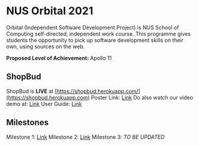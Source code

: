 # NUS Orbital 2021
Orbital (Independent Software Development Project) is NUS School of Computing self-directed, independent work course. This programme gives students the opportunity to pick up software development skills on their own, using sources on the web.

**Proposed Level of Achievement:** Apollo 11

## ShopBud
ShopBud is **LIVE** at [https://shopbud.herokuapp.com/](https://shopbud.herokuapp.com)
Poster Link: [Link](https://drive.google.com/file/d/1VNAAU065_oKebyTNKvJZh6c0H6K-_scK/view?usp=sharing)
Do also watch our video demo at: [Link](https://drive.google.com/file/d/1utDdV6d5n3X6Ny-rnd638mxAVd-JS5X4/view?usp=sharing)
User Guide: [Link](https://docs.google.com/document/d/1JZVMZeAFcHXlqNnLMF-RLc3LcniCeGb6bX5XiciqvBc/edit?usp=sharing)

## Milestones
Milestone 1: [Link](https://docs.google.com/document/d/1Bxdnc4Bxgy6fQ3apDX9AP5ioE781fQBVPsX8obh0sew/edit?usp=sharing)
Milestone 2: [Link](https://hackmd.io/@yiguan/shopbud)
Milestone 3: *TO BE UPDATED*
